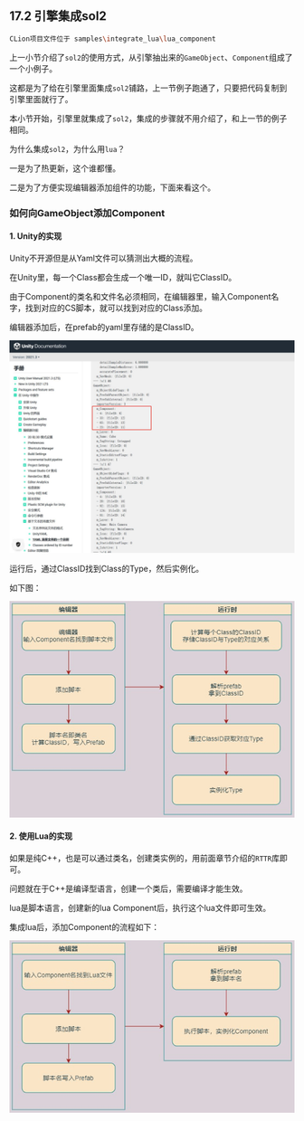 ﻿## 17.2 引擎集成sol2

```bash
CLion项目文件位于 samples\integrate_lua\lua_component
```

上一小节介绍了`sol2`的使用方式，从引擎抽出来的`GameObject`、`Component`组成了一个小例子。

这都是为了给在引擎里面集成`sol2`铺路，上一节例子跑通了，只要把代码复制到引擎里面就行了。

本小节开始，引擎里就集成了`sol2`，集成的步骤就不用介绍了，和上一节的例子相同。

为什么集成`sol2`，为什么用`lua`？

一是为了热更新，这个谁都懂。

二是为了方便实现编辑器添加组件的功能，下面来看这个。

### 如何向GameObject添加Component

#### 1. Unity的实现

Unity不开源但是从Yaml文件可以猜测出大概的流程。

在Unity里，每一个Class都会生成一个唯一ID，就叫它ClassID。

由于Component的类名和文件名必须相同，在编辑器里，输入Component名字，找到对应的CS脚本，就可以找到对应的Class添加。

编辑器添加后，在prefab的yaml里存储的是ClassID。

![](../../imgs/integrate_lua/lua_component/unity_classid.jpg)

运行后，通过ClassID找到Class的Type，然后实例化。

如下图：

![](../../imgs/integrate_lua/lua_component/unity_add_component.jpg)

#### 2. 使用Lua的实现

如果是纯C++，也是可以通过类名，创建类实例的，用前面章节介绍的`RTTR`库即可。

问题就在于C++是编译型语言，创建一个类后，需要编译才能生效。

lua是脚本语言，创建新的lua Component后，执行这个lua文件即可生效。

集成lua后，添加Component的流程如下：

![](../../imgs/integrate_lua/lua_component/lua_add_component.jpg)




